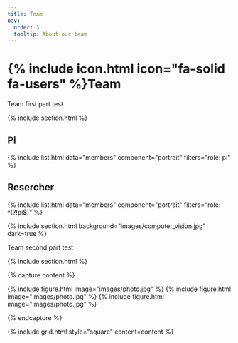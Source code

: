 ```yaml
---
title: Team
nav:
  order: 3
  tooltip: About our team
---
```


# {% include icon.html icon="fa-solid fa-users" %}Team

Team first part test

{% include section.html %}
## Pi
{% include list.html data="members" component="portrait" filters="role: pi" %}
## Resercher
{% include list.html data="members" component="portrait" filters="role: ^(?!pi$)" %}

{% include section.html background="images/computer_vision.jpg" dark=true %}

Team second part test

{% include section.html %}

{% capture content %}

{% include figure.html image="images/photo.jpg" %}
{% include figure.html image="images/photo.jpg" %}
{% include figure.html image="images/photo.jpg" %}

{% endcapture %}

{% include grid.html style="square" content=content %}
